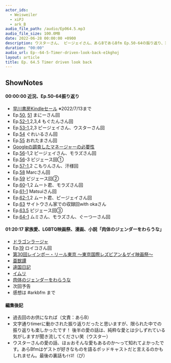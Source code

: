 ```yaml
---
actor_ids:
  - Weisweiler
  - xiPJ
  - ark_B
audio_file_path: /audio/Ep064.5.mp3
audio_file_size: 100.0MB
date: 2022-06-28 00:00:00 +0900
description: ウスターさん、 ピージェイさん、あらBであらBfm Ep.50-64の振り返り、家族愛、LGBTQ映画祭、オススメ漫画、小説「肉体のジェンダーをわらうな」などについて話しました。
duration: "00:00"
audio_url: Ep--64-5-Timer-driven-look-back-e1kghoj
layout: article
title: Ep. 64.5 Timer driven look back
---
```

## ShowNotes

#### 00:00:00 近況、Ep.50-64振り返り

* [早川書房Kindleセール](https://www.amazon.co.jp/b?_encoding=UTF8&node=10541502051&linkCode=sl2&tag=hayakawa07-22&linkId=c6bb3d1ab9923162f96040cd3e843427&language=ja_JP&ref_=as_li_ss_tl) ※2022/7/13まで
* Ep.[50](https://anchor.fm/arkbfm/episodes/Ep--50-Manny-being-Manny-e1dnc1b), [51](https://anchor.fm/arkbfm/episodes/Ep--51-Establishing-Otaku-Identity-e1dtoor) まにーさん回
* Ep.[52-1](https://anchor.fm/arkbfm/episodes/Ep--52-1-Koko-says-soso-e1e29d6),2,3,4 もぐたんさん回
* Ep.[53-1](https://anchor.fm/arkbfm/episodes/Ep--53-1-Kudamaki-People-e1echu9),2,3 ピージェイさん、ウスターさん回
* Ep.[54](https://anchor.fm/arkbfm/episodes/Ep--54-Drink-up-all-the-wine-in-Italy-e1f1fa2) ぐれいるさん回
* Ep.[55](https://anchor.fm/arkbfm/episodes/Ep--55-We-dont-need-managers-e1fmt09) おれたまさん回
* [Googleの調査したマネージャーの必要性](https://rework.withgoogle.com/jp/subjects/managers/)
* Ep.[56](https://anchor.fm/arkbfm/episodes/Ep--56-1-Eating-persimmons-rings-the-bell-e1g1keu)-1,2 ピージェイさん、モラズさん回
* Ep.[56](https://anchor.fm/arkbfm/episodes/Ep--56-1-Eating-persimmons-rings-the-bell-e1g1keu)-3 ピジェース回①
* Ep.[57-1](https://anchor.fm/arkbfm/episodes/Ep--57-1-Heresy-Wedding-Venue-Selection-e1gn2bm),2 こもりんさん、汗様回
* Ep.[58](https://anchor.fm/arkbfm/episodes/Ep--58-10-Beer-OK-e1h1l7e) Marcさん回
* Ep.[59](https://anchor.fm/arkbfm/episodes/Ep--59-Their-Masters-Voice-e1hb3h9) ピジェース回②
* Ep.[60](https://anchor.fm/arkbfm/episodes/Ep--60-1-Vacuuming-once-a-year-e1hvb22)-1,2 ムート君、モラズさん回
* Ep.[61-1](https://anchor.fm/arkbfm/episodes/Ep--61-1-Japans-best-electric-scooter-rider-e1iui7i) Matsuiさん回
* Ep.[62-1](https://anchor.fm/arkbfm/episodes/Ep--62-1-Goblin-Inside-e1j8uui),2 ムート君、ピージェイさん回
* Ep.[63](https://anchor.fm/arkbfm/episodes/Ep--63-Sense-of-resolution-100-e1jsrpr) サイトウさん家での収録回with okaさん
* Ep.[63.5](https://anchor.fm/arkbfm/episodes/Ep--63-5-Diverse-Shapes-of-Love-e1k55n3) ピジェース回③
* Ep.[64-1](https://anchor.fm/arkbfm/episodes/Ep--64-1-Advice-for-kids-who-have-trouble-with-math-e1k6rt6) ムミさん、モラズさん、ぐーつーさん回

#### 01:20:17 家族愛、LGBTQ映画祭、漫画、小説「肉体のジェンダーをわらうな」

* [ドラゴンラージャ](https://amzn.to/3OqCSHU)
* Ep.[19](https://anchor.fm/arkbfm/episodes/Ep--19-Finding-a-job-in-a-balloon-e12m7gi/a-a5s6tgh) ロイコさん回
* [第30回レインボー・リール東京 ～東京国際レズビアン＆ゲイ映画祭～](https://rainbowreeltokyo.com/2022web/about__jp/)
* [亜獣譚](https://amzn.to/3nh2B9S)
* [違国日記](https://amzn.to/3boy2MJ)
* [イムリ](https://amzn.to/3bqTRvc)
* [肉体のジェンダーをわらうな](https://www.amazon.co.jp/dp/B08M65WWYH)
* 次回予告
* 感想は #arkbfm まで

#### 編集後記

* 過去回のお供になれば（文責：あらB）
* 文字通りtimerに動かされた振り返りだったと思いますが、限られた中での振り返りも楽しかったです！ 後半の愛の話は、純粋な愛とは少しずれている気がしますが聞き流してください笑（ウスター）
* ウスターさんの愛の話、ほぉおそんな愛もあるのか〜って知れてよかったです。あらBfmはゲストが好きなものを語るポッドキャストだと言えるのかもしれません。最後の裏話もｲｲﾈ!（ぴ）